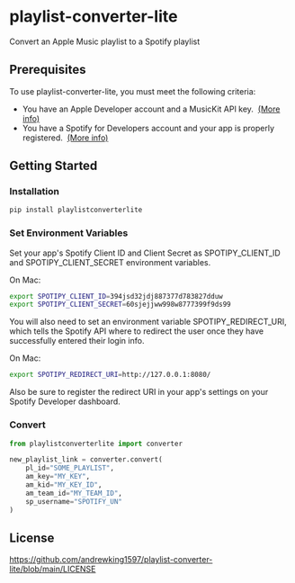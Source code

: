 # playlist-converter-lite
Convert an Apple Music playlist to a Spotify playlist

## Prerequisites
To use playlist-converter-lite, you must meet the following criteria:
- You have an Apple Developer account and a MusicKit API key.  [(More info)](https://developer.apple.com/documentation/applemusicapi/getting_keys_and_creating_tokens)
- You have a Spotify for Developers account and your app is properly registered.  [(More info)](https://developer.spotify.com/documentation/web-api/quick-start/)

## Getting Started
### Installation
```zsh
pip install playlistconverterlite
```

### Set Environment Variables
Set your app's Spotify Client ID and Client Secret as SPOTIPY_CLIENT_ID and SPOTIPY_CLIENT_SECRET environment variables.

On Mac:
```zsh
export SPOTIPY_CLIENT_ID=394jsd32jdj887377d783827dduw
export SPOTIPY_CLIENT_SECRET=60sjejjww998w8777399f9ds99
```

You will also need to set an environment variable SPOTIPY_REDIRECT_URI, which tells the Spotify API where to redirect the user once they have successfully entered their login info.

On Mac:
```zsh
export SPOTIPY_REDIRECT_URI=http://127.0.0.1:8080/
```

Also be sure to register the redirect URI in your app's settings on your Spotify Developer dashboard.

### Convert
```python
from playlistconverterlite import converter

new_playlist_link = converter.convert(
    pl_id="SOME_PLAYLIST",
    am_key="MY_KEY",
    am_kid="MY_KEY_ID",
    am_team_id="MY_TEAM_ID",
    sp_username="SPOTIFY_UN"
)
```

## License
https://github.com/andrewking1597/playlist-converter-lite/blob/main/LICENSE
